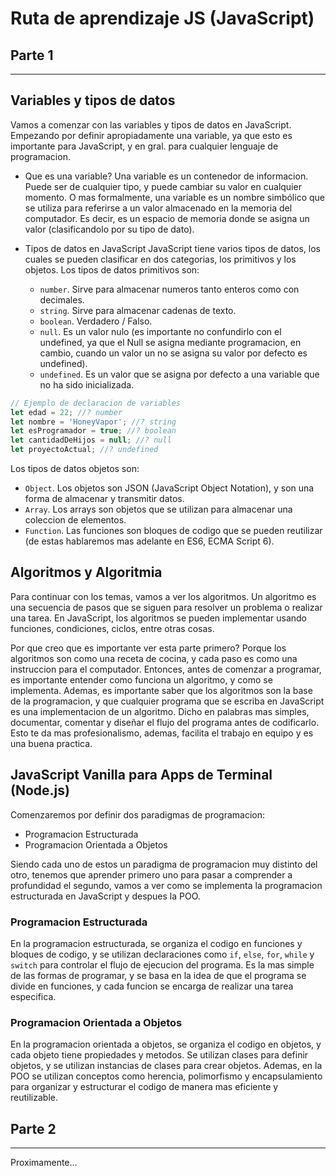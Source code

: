 # Ruta de aprendizaje JS (JavaScript) 

## Parte 1
<hr/>

## Variables y tipos de datos
Vamos a comenzar con las variables y tipos de datos en JavaScript. Empezando por definir apropiadamente una variable, ya que esto es importante para JavaScript, y en gral. para cualquier lenguaje de programacion.

* Que es una variable?
Una variable es un contenedor de informacion. Puede ser de cualquier tipo, y puede cambiar su valor en cualquier momento. O mas formalmente, una variable es un nombre simbólico que se utiliza para referirse a un valor almacenado en la memoria del computador. Es decir, es un espacio de memoria donde se asigna un valor (clasificandolo por su tipo de dato).

* Tipos de datos en JavaScript
JavaScript tiene varios tipos de datos, los cuales se pueden clasificar en dos categorias, los primitivos y los objetos.
Los tipos de datos primitivos son:
    * `number`. Sirve para almacenar numeros tanto enteros como con decimales.
    * `string`. Sirve para almacenar cadenas de texto.
    * `boolean`. Verdadero / Falso.
    * `null`. Es un valor nulo (es importante no confundirlo con el undefined, ya que el Null se asigna mediante programacion, en cambio, cuando un valor un no se asigna su valor por defecto es undefined).
    * `undefined`. Es un valor que se asigna por defecto a una variable que no ha sido inicializada.

```javascript
// Ejemplo de declaracion de variables
let edad = 22; //? number
let nombre = 'HoneyVapor'; //? string
let esProgramador = true; //? boolean
let cantidadDeHijos = null; //? null
let proyectoActual; //? undefined
```

Los tipos de datos objetos son:
* `Object`. Los objetos son JSON (JavaScript Object Notation), y son una forma de almacenar y transmitir datos.
* `Array`. Los arrays son objetos que se utilizan para almacenar una coleccion de elementos.
* `Function`. Las funciones son bloques de codigo que se pueden reutilizar (de estas hablaremos mas adelante en ES6, ECMA Script 6).

## Algoritmos y Algoritmia
Para continuar con los temas, vamos a ver los algoritmos. Un algoritmo es una secuencia de pasos que se siguen para resolver un problema o realizar una tarea. En JavaScript, los algoritmos se pueden implementar usando funciones, condiciones, ciclos, entre otras cosas.

Por que creo que es importante ver esta parte primero? Porque los algoritmos son como una receta de cocina, y cada paso es como una instruccion para el computador. Entonces, antes de comenzar a programar, es importante entender como funciona un algoritmo, y como se implementa. Ademas, es importante saber que los algoritmos son la base de la programacion, y que cualquier programa que se escriba en JavaScript es una implementacion de un algoritmo. Dicho en palabras mas simples, documentar, comentar y diseñar el flujo del programa antes de codificarlo. Esto te da mas profesionalismo, ademas, facilita el trabajo en equipo y es una buena practica. 

## JavaScript Vanilla para Apps de Terminal (Node.js)
Comenzaremos por definir dos paradigmas de programacion:
 * Programacion Estructurada
 * Programacion Orientada a Objetos

Siendo cada uno de estos un paradigma de programacion muy distinto del otro, tenemos que aprender primero uno para pasar a comprender a profundidad el segundo, vamos a ver como se implementa la programacion estructurada en JavaScript y despues la POO.

### Programacion Estructurada
En la programacion estructurada, se organiza el codigo en funciones y bloques de codigo, y se utilizan declaraciones como `if`, `else`, `for`, `while` y `switch` para controlar el flujo de ejecucion del programa. Es la mas simple de las formas de programar, y se basa en la idea de que el programa se divide en funciones, y cada funcion se encarga de realizar una tarea especifica.

### Programacion Orientada a Objetos
En la programacion orientada a objetos, se organiza el codigo en objetos, y cada objeto tiene propiedades y metodos. Se utilizan clases para definir objetos, y se utilizan instancias de clases para crear objetos. 
Ademas, en la POO se utilizan conceptos como herencia, polimorfismo y encapsulamiento para organizar y estructurar el codigo de manera mas eficiente y reutilizable.


## Parte 2
<hr/>

Proximamente...
